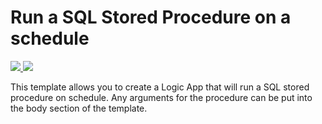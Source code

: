 # Run a SQL Stored Procedure on a schedule

<a href="https://portal.azure.com/#create/Microsoft.Template/uri/https%3A%2F%2Fraw.githubusercontent.com%2FAzure%2Fazure-quickstart-templates%2Fmaster%2F101-logic-app-sql-proc%2Fazuredeploy.json" target="_blank">
    <img src="http://azuredeploy.net/deploybutton.png"/>
</a>
<a href="http://armviz.io/#/?load=https%3A%2F%2Fraw.githubusercontent.com%2FAzure%2Fazure-quickstart-templates%2Fmaster%2F101-logic-app-sql-proc%2Fazuredeploy.json" target="_blank">
    <img src="http://armviz.io/visualizebutton.png"/>
</a>

This template allows you to create a Logic App that will run a SQL stored procedure on schedule. Any arguments for the procedure can be put into the body section of the template.  